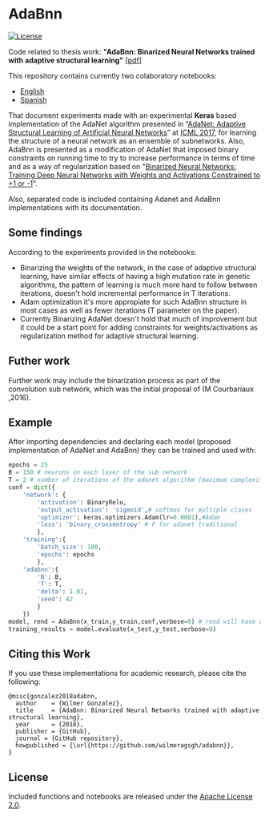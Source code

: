 # AdaBnn

[![License](https://img.shields.io/badge/license-Apache%202.0-blue.svg)](https://github.com/wilmeragsgh/adabnn/blob/master/LICENSE)

Code related to thesis work: **"AdaBnn: Binarized Neural Networks trained with adaptive structural learning"** [[pdf]](https://mega.nz/#!SkFhxCSI!YQO-ZYQl5tFlEGpkl2nR13zzFAzJeT5iCgZt8AzvIsQ)

This repository contains currently two colaboratory notebooks:
* [English](https://colab.research.google.com/github/wilmeragsgh/adabnn/blob/master/experiments_en.ipynb)
* [Spanish](https://colab.research.google.com/github/wilmeragsgh/adabnn/blob/master/experiments_es.ipynb)

That document experiments made with an experimental **Keras** based implementation of the AdaNet algorithm presented in “[AdaNet: Adaptive Structural Learning of Artificial Neural Networks](http://proceedings.mlr.press/v70/cortes17a.html)” at [ICML 2017](https://icml.cc/Conferences/2017), for learning the structure of a neural network as an ensemble of subnetworks. Also, AdaBnn is presented as a modification of AdaNet that imposed binary constraints on running time to try to increase performance in terms of time and as a way of regularization based on "[Binarized Neural Networks: Training Deep Neural Networks with Weights and Activations Constrained to +1 or -1](https://arxiv.org/abs/1602.02830)".

Also, separated code is included containing Adanet and AdaBnn implementations with its documentation.

## Some findings

According to the experiments provided in the notebooks:

* Binarizing the weights of the network, in the case of adaptive structural learning, have similar effects of having a high mutation rate in genetic algorithms, the pattern of learning is much more hard to follow between iterations, doesn't hold incremental performance in T iterations.
* Adam optimization it's more appropiate for such AdaBnn structure in most cases as well as fewer iterations (T parameter on the paper).
* Currently Binarizing AdaNet doesn't hold that much of improvement but it could be a start point for adding constraints for weights/activations as regularization method for adaptive structural learning.

## Futher work

Further work may include the binarization process as part of the convolution sub network, which was the initial proposal of (M Courbariaux ,2016).

## Example

After importing dependencies and declaring each model (proposed implementation of AdaNet and AdaBnn) they can be trained and used with:

```python
epochs = 25 
B = 150 # neurons on each layer of the sub network  
T = 2 # number of iterations of the adanet algorithm (maximum complexity of the model)
conf = dict({
    'network': {
        'activation': BinaryRelu, 
        'output_activation': 'sigmoid',# softmax for multiple clases
        'optimizer': keras.optimizers.Adam(lr=0.0001),#Adam
        'loss': 'binary_crossentropy' # F for adanet traditional
        },
    'training':{
        'batch_size': 100,
        'epochs': epochs
        },
    'adabnn':{
        'B': B,
        'T': T,
        'delta': 1.01,
        'seed': 42
        }
    })
model, rend = AdaBnn(x_train,y_train,conf,verbose=0) # rend will have accuracy/loss at each iteration T
training_results = model.evaluate(x_test,y_test,verbose=0)
```

## Citing this Work

If you use these implementations for academic research, please cite the following:

    @misc{gonzalez2018adabnn,
      author    = {Wilmer Gonzalez},
      title     = {AdaBnn: Binarized Neural Networks trained with adaptive structural learning},
      year      = {2018},
      publisher = {GitHub},
      journal = {GitHub repository},
      howpublished = {\url{https://github.com/wilmeragsgh/adabnn}},
    }

## License

Included functions and notebooks are released under the [Apache License 2.0](LICENSE).
